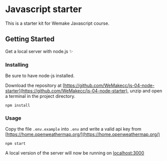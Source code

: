 # Javascript starter

This is a starter kit for Wemake Javascript course.

## Getting Started

Get a local server with node.js ✨

### Installing

Be sure to have node-js installed.

Download the repository at [https://github.com/WeMakecc/js-04-node-starter](https://github.com/WeMakecc/js-04-node-starter), unzip and open a terminal in the project directory.

```
npm install
```

### Usage

Copy the file `.env.example` into `.env` and write a valid api key from [https://home.openweathermap.org/](https://home.openweathermap.org/)

```
npm start
```

A local version of the server will now be running on [localhost:3000](http://localhost:3000)
